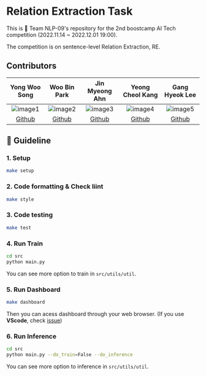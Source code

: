 # Relation Extraction Task

This is 🚀 Team NLP-09's repository for the 2nd boostcamp AI Tech competition (2022.11.14 ~ 2022.12.01 19:00).

The competition is on sentence-level Relation Extraction, RE.

## Contributors
Yong Woo Song|Woo Bin Park|Jin Myeong Ahn|Yeong Cheol Kang|Gang Hyeok Lee
:-:|:-:|:-:|:-:|:-:
![image1][image1]|![image2][image2]|![image3][image3]|![image4][image4]|![image5][image5]
[Github](https://github.com/facerain)|[Github](https://github.com/wbin0718)|[Github](https://github.com/jinmyeongAN)|[Github](https://github.com/kyc3492)|[Github](https://github.com/ghlrobin)

[image1]: https://avatars.githubusercontent.com/facerain
[image2]: https://avatars.githubusercontent.com/wbin0718
[image3]: https://avatars.githubusercontent.com/jinmyeongAN
[image4]: https://avatars.githubusercontent.com/kyc3492
[image5]: https://avatars.githubusercontent.com/ghlrobin

## 📄 Guideline

### 1. Setup
```bash
make setup
```

### 2. Code formatting & Check liint
```bash
make style
```

### 3. Code testing
```bash
make test
```

### 4. Run Train
```bash
cd src
python main.py
```
You can see more option to train in `src/utils/util`.

### 5. Run Dashboard
```bash
make dashboard
```
Then you can acess dashboard through your web browser.
(If you use **VScode**, check [issue](https://github.com/boostcampaitech4lv23nlp2/level2_klue_nlp-level2-nlp-09/issues/15))

### 6. Run Inference
```bash
cd src
python main.py --do_train=False --do_inference
```
You can see more option to inference in `src/utils/util`.

